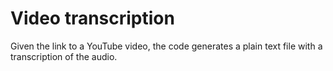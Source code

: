 # Video transcription 
Given the link to a YouTube video, the code generates a plain text file with a transcription of the audio. 
